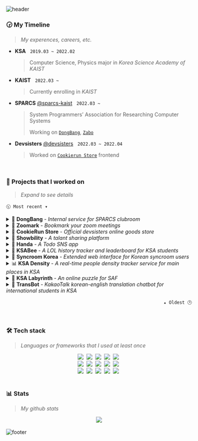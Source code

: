 ![header](https://capsule-render.vercel.app/api?type=waving&text=Kwon%20%20Soonho&animation=fadeIn&desc=Hi!%20I'm%20a%20student%20and%20a%20developer%20who%20likes%20learning!&descAlignY=55&descSize=16&descAlign=53&fontColor=f5f5fa&height=230&fontAlignY=38&color=0:8face3,100:998ae3)


### 🕝 My Timeline

> *My experences, careers, etc.*

- **KSA** &nbsp; `2019.03 ~ 2022.02`
  > Computer Science, Physics major in *Korea Science Academy of KAIST*
  
- **KAIST** &nbsp; `2022.03 ~ `
  > Currently enrolling in *KAIST*
  
- **SPARCS** [@sparcs-kaist](https://github.com/sparcs-kaist) &nbsp; `2022.03 ~ `
  > System Programmers’ Association for Researching Computer Systems
  >
  > Working on [`DongBang`](https://dongbang.sparcs.org), [`Zabo`](https://zabo.sparcs.org)

- **Devsisters** [@devsisters](https://github.com/devsisters) &nbsp;  `2022.03 ~ 2022.04`
  > Worked on [`Cookierun Store`](https://cookierunstore.co.kr) frontend

<br/>

### 📂 Projects that I worked on

> *Expand to see details*

`🕥 Most recent ▾`

<details>
  <summary>🚪 <strong>DongBang</strong> - <i>Internal service for SPARCS clubroom</i></summary>
<br/>

[`https://dongbang.sparcs.org`](https://dongbang.sparcs.org)
  
> An internal service for SPARCS that manages the presence of members in the clubroom, reserve spaces, etc.
>
> repos <br/>
> [`service`](https://github.com/sparcs-kaist/dongbang)
> [`presence-checker`](https://github.com/sparcs-kaist/dongbang-presence)
> 
> services <br/>
> [`web`](https://dongbang.sparcs.org)
> 
> <img src="https://img.shields.io/badge/Meteor-6a707a?style=for-the-badge&logo=Meteor&logoColor=white&labelColor=DE4F4F"/></a>
> <img src="https://img.shields.io/badge/React-6a707a?style=for-the-badge&logo=React&logoColor=white&labelColor=61DAFB"/></a>

</details>

<details>
  <summary>📌 <strong>Zoomark</strong> - <i>Bookmark your zoom meetings</i></summary>
<br/>

[`https://pin-zoom.vercel.app`](https://pin-zoom.vercel.app)

<img src="https://github.com/SnowSuno/profile-assets/blob/main/zoomark.png?raw=true" alt="zoomark" width="720"/>
  
> A mini project to bookmark zoom meetings easily made for my personal needs
>
> [`repo`](https://github.com/SnowSuno/zoomark) &nbsp;&nbsp;
> [`service`](https://pin-zoom.vercel.app)
> 
> <img src="https://img.shields.io/badge/React-6a707a?style=for-the-badge&logo=React&logoColor=white&labelColor=61DAFB"/></a>

</details>

<details>
  <summary>🍪 <strong>CookieRun Store</strong> - <i>Official devsisters online goods store</i></summary>
<br/>

[`https://cookierunstore.co.kr`](https://cookierunstore.co.kr)

<img src="https://github.com/SnowSuno/profile-assets/blob/main/mc_store_desktop.png?raw=true" alt="mc-store-pc" width="720"/>
<img src="https://github.com/SnowSuno/profile-assets/blob/main/mc_store_mobile.png?raw=true" alt="mc-store-phone" width="183"/>
  
> This is an official online goods store for cookierun(Devsisters). I worked in this team for about a month as a *frontend developer*.
>
> repos <br/>
> `private`
> 
> services <br/>
> [`web`](https://cookierunstore.co.kr/)
> 
>
> <img src="https://img.shields.io/badge/Shopify-6a707a?style=flat-square&logo=Shopify&logoColor=white&labelColor=7AB55C"/></a>
> <img src="https://img.shields.io/badge/GraphQL-6a707a?style=flat-square&logo=GraphQL&logoColor=white&labelColor=E10098"/></a>
> <img src="https://img.shields.io/badge/HTML5-6a707a?style=flat-square&logo=HTML5&logoColor=white&labelColor=E34F26"/></a>
> <img src="https://img.shields.io/badge/CSS3-6a707a?style=flat-square&logo=CSS3&logoColor=white&labelColor=1572B6"/></a>
> <img src="https://img.shields.io/badge/Javascript-6a707a?style=flat-square&logo=Javascript&logoColor=white&labelColor=F7DF1E"/></a>

</details>

<details>
  <summary>🎥 <strong>Showbility</strong> - <i>A talant sharing platform</i></summary>
<br/>
<img src="https://is5-ssl.mzstatic.com/image/thumb/PurpleSource116/v4/e2/60/1f/e2601f66-9e1d-34c8-9889-91ee73f02682/01024b67-e961-4bc8-87c2-e99996e391ff_6.5-1.png/600x0w.png" alt="showbility-1" width="170"/>
<img src="https://is2-ssl.mzstatic.com/image/thumb/PurpleSource116/v4/c3/07/a8/c307a814-dbe8-1fa2-4ed2-dcd4428c2fda/2a63050a-f904-40fb-9d6f-1e617a3b93cd_6.5-2.png/600x0w.png" alt="showbility-1" width="170"/>
  
> This is a SNS-like platform where people can share their talants, artworks, designworks, portofolios, etc. I joined this team in the middle as a *frontend developer*.
>
> repos <br/>
> `private`
> 
> services <br/>
> [`ios app`](https://apps.apple.com/kr/app/%EC%87%BC%EB%B9%8C%EB%A6%AC%ED%8B%B0/id1592880243)
> 
> *Team members* <br/>
> [@SnowSuno](https://github.com/SnowSuno) (*me*) <br/>
> [@dbxodnsms](https://github.com/dbxodnsms) <br/>
> [@WookSK](https://github.com/WookSK)
> *...and others (no gh account)*
>
> <img src="https://img.shields.io/badge/React_Native-6a707a?style=flat-square&logo=React&logoColor=white&labelColor=61DAFB"/></a>
> <img src="https://img.shields.io/badge/Django-6a707a?style=flat-square&logo=Django&logoColor=white&labelColor=092E20"/></a>

</details>

<details>
  <summary>📝 <strong>Handa</strong> - <i>A Todo SNS app</i></summary>
<br/>
<img src="https://github.com/SnowSuno/profile-assets/blob/main/handa.png?raw=true" alt="handa" width="200"/>
  
> This is a todo SNS platform that people can share their todos which encourages them to complete it.
>
> `* currently on development`
> 
> repos <br/>
> [`frontend`](https://github.com/jiwon79/HANDA)
> [`backend`](https://github.com/SnowSuno/handa-backend)
> 
> *Team members* <br/>
> - PM [`@mn39`](https://github.com/mn39) <br/>
> - Design `Juwon Park` <br/>
> - Frontend [`@jiwon79`](https://github.com/jiwon79) <br/>
> - Backend [`@SnowSuno`](https://github.com/SnowSuno) (*me*)
>
> <img src="https://img.shields.io/badge/Flutter-6a707a?style=flat-square&logo=Flutter&logoColor=white&labelColor=02569B"/></a>
> <img src="https://img.shields.io/badge/FastAPI-6a707a?style=flat-square&logo=FastAPI&logoColor=white&labelColor=009688"/></a>
> <img src="https://img.shields.io/badge/Python-6a707a?style=flat-square&logo=Python&logoColor=white&labelColor=3766AB"/></a>

</details>

<details>
  <summary>🐝 <strong>KSABee</strong> - <i>A LOL history tracker and leaderboard for KSA students</i></summary>
<br/>
  
[`https:/ksabee.netlify.app/`](https:/ksabee.netlify.app/)
  
<img src="https://github.com/SnowSuno/profile-assets/blob/main/ksabee.png?raw=true" alt="KSABee" width="700"/>
  
> This is a web service that shows the *League of Legends* history stats of KSA students. 
>
> `* currently abandoned :(`
> 
> repos <br/>
> [`frontend`](https://github.com/SnowSuno/KSAbee)
> [`backend (Django legacy)`](https://github.com/SnowSuno/KSAbee_BE)
> [`backend (FastAPI migration)`](https://github.com/SnowSuno/KSAbee-backend)
>
> service <br/>
> [`web`](https://ksabee.netlify.app)
> 
> *developed with* [@jiwon79](https://github.com/jiwon79)
> 
> <img src="https://img.shields.io/badge/React-6a707a?style=flat-square&logo=React&logoColor=white&labelColor=61DAFB"/></a>
> <img src="https://img.shields.io/badge/Typescript-6a707a?style=flat-square&logo=Typescript&logoColor=white&labelColor=3178C6"/></a>
> <img src="https://img.shields.io/badge/Django-6a707a?style=flat-square&logo=Django&logoColor=white&labelColor=092E20"/></a>
> <img src="https://img.shields.io/badge/FastAPI-6a707a?style=flat-square&logo=FastAPI&logoColor=white&labelColor=009688"/></a>
> <img src="https://img.shields.io/badge/Python-6a707a?style=flat-square&logo=Python&logoColor=white&labelColor=3766AB"/></a>

</details>


<details>
  <summary>🎼 <strong>Syncroom Korea</strong> - <i>Extended web interface for Korean syncroom users</i></summary>
<br/>
  
[`https://syncroom.kr/`](https://syncroom.kr/)
  
<img src="https://github.com/SnowSuno/profile-assets/blob/main/syncroom.png?raw=true" alt="syncroom korea" width="700"/>
  
> This is a web service that extends the functionalites of *Syncroom*, an online music platform made by yamaha. This is also my first project on `React` and `Next.js`.
> * Current version <br/>
> [`repo`](https://github.com/syncroomkr/syncroomkr.github.io)
> [`service`](https://syncroom.kr)
> 
> * Mobile prototype (JazzBangIt) <br/>
> [`repo`](https://github.com/snowsuno/jazzbangit)
> [`service`](https://jazzbangit.netlify.app)
> 
> * New version (on development) <br/>
> [`repo`](https://github.com/snowsuno/syncroom-connect)
> 
> <img src="https://img.shields.io/badge/React-6a707a?style=flat-square&logo=React&logoColor=white&labelColor=61DAFB"/></a>
> <img src="https://img.shields.io/badge/Next.js-6a707a?style=flat-square&logo=Next.js&logoColor=white&labelColor=000000"/></a>
> <img src="https://img.shields.io/badge/Typescript-6a707a?style=flat-square&logo=Typescript&logoColor=white&labelColor=3178C6"/></a>

</details>


<details>
  <summary>📊 <strong>KSA Density</strong> - <i>A real-time people density tracker service for main places in KSA</i></summary>
<br/>
  
`http://ksadensity.com/`
  
<img src="https://github.com/SnowSuno/profile-assets/blob/main/ksadensity.png?raw=true" alt="KSA Labyrinth" width="600"/>
  
> This was a project for my Data Structure class. We built and installed beacons that could count the number of people in a specific place by their cell phone wifi signals, and displayed that data in the web so that users could avoid crowded places. Which would also have positive effects on the COVID 19 situation. 
> 
> &nbsp;[`repo`](https://github.com/2snchan/dsprobelog)&nbsp;&nbsp;&nbsp;[`service`](https://ksadensity.com)
> 
> *developed with* [@2snchan](https://github.com/2snchan)
> 
> <img src="https://img.shields.io/badge/PHP-6a707a?style=flat-square&logo=PHP&logoColor=white&labelColor=777BB4"/></a>
> <img src="https://img.shields.io/badge/HTML5-6a707a?style=flat-square&logo=HTML5&logoColor=white&labelColor=E34F26"/></a>
> <img src="https://img.shields.io/badge/CSS3-6a707a?style=flat-square&logo=CSS3&logoColor=white&labelColor=1572B6"/></a>
> <img src="https://img.shields.io/badge/Javascript-6a707a?style=flat-square&logo=Javascript&logoColor=white&labelColor=F7DF1E"/></a>
</details>


<details>
  <summary>🧩 <strong>KSA Labyrinth</strong> - <i>An online puzzle for SAF</i></summary>
<br/>
  
`https://saf-2021.netlify.app/`
  
<img src="https://github.com/SnowSuno/profile-assets/blob/main/ksa_labyrinth.png?raw=true" alt="KSA Labyrinth" width="600"/>
  
> This was my first web project made by basic `HTML`, `CSS`, and `Javascript`. It was used in our school festival, *SAF*.
> 
> &nbsp;[`service`](https://saf2021.netlify.app)
> 
> <img src="https://img.shields.io/badge/HTML5-6a707a?style=flat-square&logo=HTML5&logoColor=white&labelColor=E34F26"/></a>
> <img src="https://img.shields.io/badge/CSS3-6a707a?style=flat-square&logo=CSS3&logoColor=white&labelColor=1572B6"/></a>
> <img src="https://img.shields.io/badge/Javascript-6a707a?style=flat-square&logo=Javascript&logoColor=white&labelColor=F7DF1E"/></a>
</details>


<details>
  <summary>💬 <strong>TransBot</strong> - <i>KakaoTalk korean-english translation chatbot for international students in KSA</i></summary>
<br/>

> This project was built to help the communications between the Korean students and international students in KSA.
> 
> &nbsp;[`repo`](https://github.com/ksaidev/transbot)
> 
> *developed with* [`@YerinKim125`](https://github.com/YerinKim125) [`@jhleekr`](https://github.com/jhleekr)
> 
> <img src="https://img.shields.io/badge/Python-6a707a?style=flat-square&logo=Python&logoColor=white&labelColor=3766AB"/></a>
</details>

<div align="right">
  
  `▴ Oldest 🕑`
</div>

<br/>

### 🛠 Tech stack 

> *Languages or frameworks that I used at least once*

<div align="center">
  <img src="https://img.shields.io/badge/Python-6a707a?style=for-the-badge&logo=Python&logoColor=white&labelColor=3766AB"/></a>&nbsp 
  <img src="https://img.shields.io/badge/Javascript-6a707a?style=for-the-badge&logo=Javascript&logoColor=white&labelColor=F7DF1E"/></a>&nbsp 
  <img src="https://img.shields.io/badge/Typescript-6a707a?style=for-the-badge&logo=Typescript&logoColor=white&labelColor=3178C6"/></a>&nbsp 
  <img src="https://img.shields.io/badge/HTML5-6a707a?style=for-the-badge&logo=HTML5&logoColor=white&labelColor=E34F26"/></a>&nbsp 
  <img src="https://img.shields.io/badge/CSS3-6a707a?style=for-the-badge&logo=CSS3&logoColor=white&labelColor=1572B6"/></a>&nbsp 
  <br/>
  <img src="https://img.shields.io/badge/FastAPI-6a707a?style=for-the-badge&logo=FastAPI&logoColor=white&labelColor=009688"/></a>&nbsp 
  <img src="https://img.shields.io/badge/Node.js-6a707a?style=for-the-badge&logo=Node.js&logoColor=white&labelColor=339933"/></a>&nbsp 
  <img src="https://img.shields.io/badge/React-6a707a?style=for-the-badge&logo=React&logoColor=white&labelColor=61DAFB"/></a>&nbsp 
  <img src="https://img.shields.io/badge/Next.js-6a707a?style=for-the-badge&logo=Next.js&logoColor=white&labelColor=000000"/></a>&nbsp 
  <img src="https://img.shields.io/badge/React_Native-6a707a?style=for-the-badge&logo=React&logoColor=white&labelColor=61DAFB"/></a>&nbsp
  <br/>
  <img src="https://img.shields.io/badge/NestJS-6a707a?style=for-the-badge&logo=NestJS&logoColor=white&labelColor=E0234E"/></a>&nbsp 
  <img src="https://img.shields.io/badge/Meteor-6a707a?style=for-the-badge&logo=Meteor&logoColor=white&labelColor=DE4F4F"/></a>&nbsp 
  <img src="https://img.shields.io/badge/Django-6a707a?style=for-the-badge&logo=Django&logoColor=white&labelColor=092E20"/></a>&nbsp 
  <img src="https://img.shields.io/badge/Redux-6a707a?style=for-the-badge&logo=Redux&logoColor=white&labelColor=764ABC"/></a>&nbsp 
  <img src="https://img.shields.io/badge/Flutter-6a707a?style=for-the-badge&logo=Flutter&logoColor=white&labelColor=02569B"/></a>&nbsp 
</div>

<br/>

### 📊 Stats 

> *My github stats*

<div align="center">
  <img src="https://github-readme-stats.vercel.app/api?username=snowsuno&count_private=true&show_icons=true"/>
</div>
  
![footer](https://capsule-render.vercel.app/api?section=footer&type=waving&color=0:9EB8EA,100:9E95E8)
